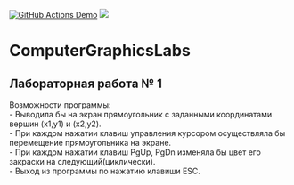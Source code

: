 [![GitHub Actions Demo](https://github.com/RomanTsitsunov/ComputerGraphicsLabs/actions/workflows/github-actions-demo.yml/badge.svg)](https://github.com/RomanTsitsunov/ComputerGraphicsLabs/actions/workflows/github-actions-demo.yml)
<img src="https://img.shields.io/badge/python-black"/>
# ComputerGraphicsLabs
## Лабораторная работа № 1
<div>
Возможности программы:
<br>
- Выводила бы на экран прямоугольник с заданными координатами вершин (x1,y1) и (x2,y2).
<br>
- При каждом нажатии клавиш управления курсором осуществляла бы перемещение прямоугольника на экране.
<br>
- При каждом нажатии клавиш PgUp, PgDn изменяла бы цвет его закраски на следующий(циклически).
<br>
- Выход из программы по нажатию клавиши ESC.
</div>
